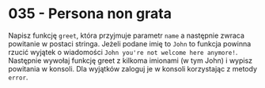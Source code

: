# 035 - Persona non grata

Napisz funkcję `greet`, która przyjmuje parametr `name` a następnie zwraca powitanie w postaci
stringa. Jeżeli podane imię to `John` to funkcja powinna rzucić wyjątek o wiadomości
`John you're not welcome here anymore!`. Następnie wywołaj funkcję greet z kilkoma imionami (w tym
John) i wypisz powitania w konsoli. Dla wyjątków zaloguj je w konsoli korzystając z metody `error`.
